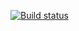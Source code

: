 [![Build status](https://build.appcenter.ms/v0.1/apps/e5bd480f-4ac8-43cb-b5b6-96459bc40f1a/branches/dev/badge)](https://appcenter.ms)
